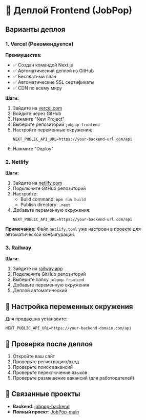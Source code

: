 # 🚀 Деплой Frontend (JobPop)

## Варианты деплоя

### 1. Vercel (Рекомендуется)

**Преимущества:**
- ✅ Создан командой Next.js
- ✅ Автоматический деплой из GitHub
- ✅ Бесплатный план
- ✅ Автоматические SSL сертификаты
- ✅ CDN по всему миру

**Шаги:**
1. Зайдите на [vercel.com](https://vercel.com)
2. Войдите через GitHub
3. Нажмите "New Project"
4. Выберите репозиторий `jobpop-frontend`
5. Настройте переменные окружения:
   ```
   NEXT_PUBLIC_API_URL=https://your-backend-url.com/api
   ```
6. Нажмите "Deploy"

### 2. Netlify

**Шаги:**
1. Зайдите на [netlify.com](https://netlify.com)
2. Подключите GitHub репозиторий
3. Настройте:
   - Build command: `npm run build`
   - Publish directory: `.next`
4. Добавьте переменную окружения:
   ```
   NEXT_PUBLIC_API_URL=https://your-backend-url.com/api
   ```

**Примечание:** Файл `netlify.toml` уже настроен в проекте для автоматической конфигурации.

### 3. Railway

**Шаги:**
1. Зайдите на [railway.app](https://railway.app)
2. Подключите GitHub репозиторий
3. Выберите папку `jobpop-frontend`
4. Добавьте переменную окружения
5. Деплой автоматический

## 🔧 Настройка переменных окружения

Для продакшна установите:
```
NEXT_PUBLIC_API_URL=https://your-backend-domain.com/api
```

## 📱 Проверка после деплоя

1. Откройте ваш сайт
2. Проверьте регистрацию/вход
3. Проверьте поиск вакансий
4. Проверьте переключение языков
5. Проверьте размещение вакансий (для работодателей)

## 🔗 Связанные проекты

- **Backend**: [jobpop-backend](../jobpop-backend)
- **Полный проект**: [JobPop-main](../JobPop-main)
